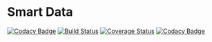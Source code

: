 # Smart Data
[![Codacy Badge](https://api.codacy.com/project/badge/Grade/326ca140fce2403a812d26f626bbccb1)](https://www.codacy.com/app/jorgefigueiredo/smart-data?utm_source=github.com&utm_medium=referral&utm_content=jorgeacf/smart-data&utm_campaign=badger)
[![Build Status](https://travis-ci.org/jorgeacf/smart-data.svg?branch=master)](https://travis-ci.org/jorgeacf/smart-data)
[![Coverage Status](https://coveralls.io/repos/github/jorgeacf/smart-data/badge.svg?branch=master)](https://coveralls.io/github/jorgeacf/smart-data?branch=master)
[![Codacy Badge](https://api.codacy.com/project/badge/Grade/326ca140fce2403a812d26f626bbccb1)](https://www.codacy.com/app/jorgefigueiredo/smart-data?utm_source=github.com&amp;utm_medium=referral&amp;utm_content=jorgeacf/smart-data&amp;utm_campaign=Badge_Grade)